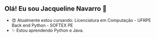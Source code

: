 ## Olá! Eu sou Jacqueline Navarro 👋

- 😍 Atualmente estou cursando:
      Licenciatura em Computação - UFRPE
      Back end Python - SOFTEX PE
- ✨ Estou aprendendo Python e Java.
